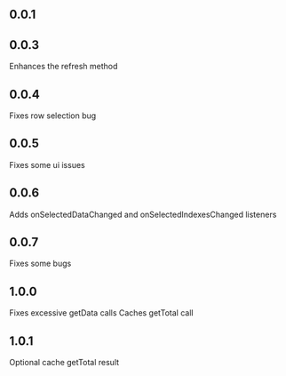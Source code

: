 ## 0.0.1

## 0.0.3
Enhances the refresh method

## 0.0.4

Fixes row selection bug


## 0.0.5
Fixes some ui issues

## 0.0.6
Adds onSelectedDataChanged and onSelectedIndexesChanged listeners

## 0.0.7
Fixes some bugs

## 1.0.0
Fixes excessive getData calls
Caches getTotal call

## 1.0.1
Optional cache getTotal result